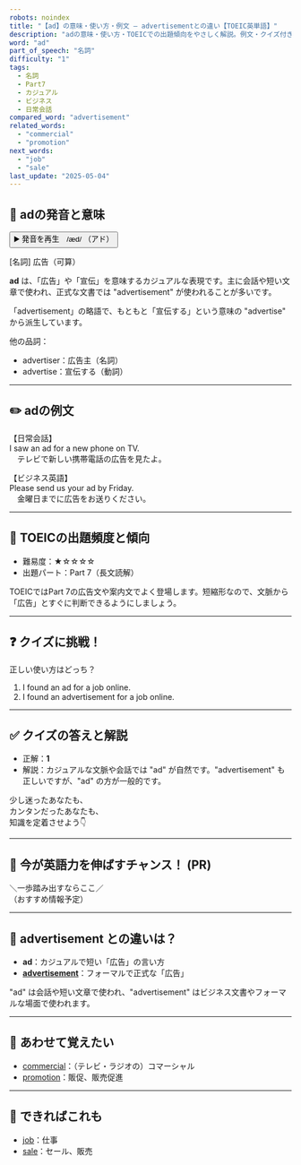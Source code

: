```yaml
---
robots: noindex
title: "【ad】の意味・使い方・例文 ― advertisementとの違い【TOEIC英単語】"
description: "adの意味・使い方・TOEICでの出題傾向をやさしく解説。例文・クイズ付きでadvertisementとの違いもわかりやすく学べます。"
word: "ad"
part_of_speech: "名詞"
difficulty: "1"
tags:
  - 名詞
  - Part7
  - カジュアル
  - ビジネス
  - 日常会話
compared_word: "advertisement"
related_words:
  - "commercial"
  - "promotion"
next_words:
  - "job"
  - "sale"
last_update: "2025-05-04"
---
```


## 🔰 adの発音と意味

<button class="play-audio" onclick="playTTS('ad')">
  <span class="play-audio-main">
    ▶️ 発音を再生　/æd/
  </span>
  <span class="play-audio-sub">
    （アド）
  </span>
</button>

[名詞] 広告（可算）

**ad** は、「広告」や「宣伝」を意味するカジュアルな表現です。主に会話や短い文章で使われ、正式な文書では "advertisement" が使われることが多いです。

「advertisement」の略語で、もともと「宣伝する」という意味の "advertise" から派生しています。

他の品詞：  
- advertiser：広告主（名詞）
- advertise：宣伝する（動詞）

---

## ✏️ adの例文

【日常会話】  
I saw an ad for a new phone on TV.  
　テレビで新しい携帯電話の広告を見たよ。

【ビジネス英語】  
Please send us your ad by Friday.  
　金曜日までに広告をお送りください。

---

## 🎯 TOEICの出題頻度と傾向

- 難易度：★☆☆☆☆
- 出題パート：Part 7（長文読解）

TOEICではPart 7の広告文や案内文でよく登場します。短縮形なので、文脈から「広告」とすぐに判断できるようにしましょう。

---

## ❓ クイズに挑戦！

正しい使い方はどっち？

1. I found an ad for a job online.  
2. I found an advertisement for a job online.

---

## ✅ クイズの答えと解説

- 正解：**1**
- 解説：カジュアルな文脈や会話では "ad" が自然です。"advertisement" も正しいですが、"ad" の方が一般的です。

少し迷ったあなたも、  
カンタンだったあなたも、  
知識を定着させよう👇️

---

## 🚀 今が英語力を伸ばすチャンス！ (PR)

<div class="info-center">
＼一歩踏み出すならここ／<br>  
（おすすめ情報予定）
</div>

---

## 🤔  advertisement との違いは？

- **ad**：カジュアルで短い「広告」の言い方
- **[advertisement](/word/advertisement)**：フォーマルで正式な「広告」

"ad" は会話や短い文章で使われ、"advertisement" はビジネス文書やフォーマルな場面で使われます。

---

## 🧩 あわせて覚えたい

- [commercial](/word/commercial)：（テレビ・ラジオの）コマーシャル
- [promotion](/word/promotion)：販促、販売促進

---

## 📖 できればこれも

- [job](/word/job)：仕事
- [sale](/word/sale)：セール、販売

<!-- cvid: aid10_bid20 -->
